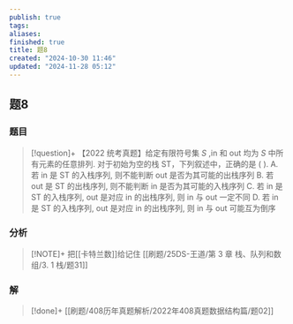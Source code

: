 ```yaml
---
publish: true
tags: 
aliases: 
finished: true
title: 题8
created: "2024-10-30 11:46"
updated: "2024-11-28 05:12"
---
```

## 题8
### 题目
> [!question]+
> 【2022 统考真题】给定有限符号集 $S$ ,in 和 out 均为 $S$ 中所有元素的任意排列. 对于初始为空的栈 ST，下列叙述中，正确的是 ( ).
> A. 若 in 是 ST 的入栈序列, 则不能判断 out 是否为其可能的出栈序列
> B. 若 out 是 ST 的出栈序列, 则不能判断 in 是否为其可能的入栈序列
> C. 若 in 是 ST 的入栈序列, out 是对应 in 的出栈序列, 则 in 与 out 一定不同
> D. 若 in 是 ST 的入栈序列, out 是对应 in 的出栈序列, 则 in 与 out 可能互为倒序
### 分析
> [!NOTE]+
> 把[[卡特兰数]]给记住
> [[刷题/25DS-王道/第 3 章 栈、队列和数组/3. 1 栈/题31]]
### 解
> [!done]+
> [[刷题/408历年真题解析/2022年408真题数据结构篇/题02]]